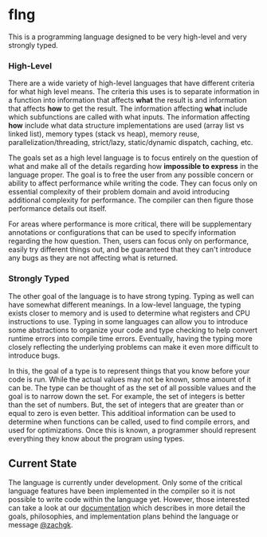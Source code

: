 # flng

This is a programming language designed to be very high-level and very strongly typed.

### High-Level

There are a wide variety of high-level languages that have different criteria for what high level means. The criteria this uses is to separate information in a function into information that affects **what** the result is and information that affects **how** to get the result. The information affecting **what** include which subfunctions are called with what inputs. The information affecting **how** include what data structure implementations are used (array list vs linked list), memory types (stack vs heap), memory reuse, parallelization/threading, strict/lazy, static/dynamic dispatch, caching, etc. 

The goals set as a high level language is to focus entirely on the question of what and make all of the details regarding how **impossible to express** in the language proper. The goal is to free the user from any possible concern or ability to affect performance while writing the code. They can focus only on essential complexity of their problem domain and avoid introducing additional complexity for performance. The compiler can then figure those performance details out itself.

For areas where performance is more critical, there will be supplementary annotations or configurations that can be used to specify information regarding the how question. Then, users can focus only on performance, easily try different things out, and be guaranteed that they can't introduce any bugs as they are not affecting what is returned.

### Strongly Typed

The other goal of the language is to have strong typing. Typing as well can have somewhat different meanings. In a low-level language, the typing exists closer to memory and is used to determine what registers and CPU instructions to use. Typing in some languages can allow you to introduce some abstractions to organize your code and type checking to help convert runtime errors into compile time errors. Eventually, having the typing more closely reflecting the underlying problems can make it even more difficult to introduce bugs.

In this, the goal of a type is to represent things that you know before your code is run. While the actual values may not be known, some amount of it can be. The type can be thought of as the set of all possible values and the goal is to narrow down the set. For example, the set of integers is better than the set of numbers. But, the set of integers that are greater than or equal to zero is even better. This additioal information can be used to determine when functions can be called, used to find compile errors, and used for optimizations. Once this is known, a programmer should represent everything they know about the program using types.

## Current State

The language is currently under development. Only some of the critical language features have been implemented in the compiler so it is not possible to write code within the language yet. However, those interested can take a look at our [documentation](documentation) which describes in more detail the goals, philosophies, and implementation plans behind the language or message [@zachgk](mailto:zachary@kimberg.com).
